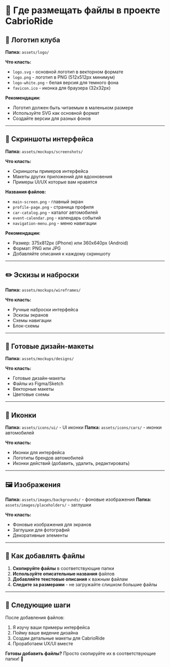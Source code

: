 # 📁 Где размещать файлы в проекте CabrioRide

## 🎨 Логотип клуба

**Папка:** `assets/logo/`

**Что класть:**
- `logo.svg` - основной логотип в векторном формате
- `logo.png` - логотип в PNG (512x512px минимум)
- `logo-white.png` - белая версия для темного фона
- `favicon.ico` - иконка для браузера (32x32px)

**Рекомендации:**
- Логотип должен быть читаемым в маленьком размере
- Используйте SVG как основной формат
- Создайте версии для разных фонов

---

## 📱 Скриншоты интерфейса

**Папка:** `assets/mockups/screenshots/`

**Что класть:**
- Скриншоты примеров интерфейса
- Макеты других приложений для вдохновения
- Примеры UI/UX которые вам нравятся

**Названия файлов:**
- `main-screen.png` - главный экран
- `profile-page.png` - страница профиля
- `car-catalog.png` - каталог автомобилей
- `event-calendar.png` - календарь событий
- `navigation-menu.png` - меню навигации

**Рекомендации:**
- Размер: 375x812px (iPhone) или 360x640px (Android)
- Формат: PNG или JPG
- Добавляйте описания к каждому скриншоту

---

## ✏️ Эскизы и наброски

**Папка:** `assets/mockups/wireframes/`

**Что класть:**
- Ручные наброски интерфейса
- Эскизы экранов
- Схемы навигации
- Блок-схемы

---

## 🎨 Готовые дизайн-макеты

**Папка:** `assets/mockups/designs/`

**Что класть:**
- Готовые дизайн-макеты
- Файлы из Figma/Sketch
- Векторные макеты
- Цветовые схемы

---

## 🔧 Иконки

**Папка:** `assets/icons/ui/` - UI иконки
**Папка:** `assets/icons/cars/` - иконки автомобилей

**Что класть:**
- Иконки для интерфейса
- Логотипы брендов автомобилей
- Иконки действий (добавить, удалить, редактировать)

---

## 🖼️ Изображения

**Папка:** `assets/images/backgrounds/` - фоновые изображения
**Папка:** `assets/images/placeholders/` - заглушки

**Что класть:**
- Фоновые изображения для экранов
- Заглушки для фотографий
- Декоративные элементы

---

## 📝 Как добавлять файлы

1. **Скопируйте файлы** в соответствующие папки
2. **Используйте описательные названия** файлов
3. **Добавляйте текстовые описания** к важным файлам
4. **Следите за размерами** - не загружайте слишком большие файлы

---

## 🚀 Следующие шаги

После добавления файлов:
1. Я изучу ваши примеры интерфейса
2. Пойму ваше видение дизайна
3. Создам детальные макеты для CabrioRide
4. Проработаем UX/UI вместе

**Готовы добавить файлы?** Просто скопируйте их в соответствующие папки! 📁 